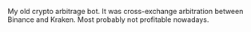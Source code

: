 My old crypto arbitrage bot. It was cross-exchange arbitration between Binance and Kraken. Most probably not profitable nowadays.
